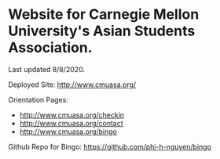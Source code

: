 # Website for Carnegie Mellon University's Asian Students Association.

Last updated 8/8/2020.

Deployed Site: http://www.cmuasa.org/

Orientation Pages:
- http://www.cmuasa.org/checkin
- http://www.cmuasa.org/contact
- http://www.cmuasa.org/bingo

Github Repo for Bingo: https://github.com/phi-h-nguyen/bingo
